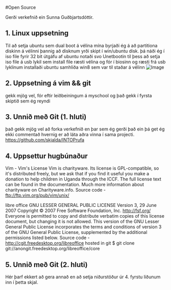 #Open Source

Gerði verkefnið ein 
Sunna Guðbjartsdóttir.

## 1. Linux uppsetning

Til að setja ubuntu sem dual boot á vélina mína byrjaði ég á að partitiona diskinn á vélinni þannig að disknum yrði skipt í win/ubuntu disk. þá náði ég í iso file fyrir 32 bit útgáfu af ubuntu 
notaði svo Unetbootin til þess að setja iso file á usb lykil sem install file
ræsti vélina og fór í biosinn og ræsti frá usb lyklinum
installaði ubuntu samhliða win8 sem var til staðar á vélinn
![Image](/http://imgur.com/u1enjER)

## 2. Uppsetning á vim && git

gekk mjög vel, fór eftir leiðbeiningum á myschool og það gekk í fyrsta skiptið sem ég reyndi 
## 3. Unnið með Git (1. hluti)

það gekk mjög vel að forka verkefnið en þar sem ég gerði það ein þá get ég ekki commentað hvernig er að láta aðra vinna í sama projecti.
https://github.com/skjalda/INTOPrufa

## 4. Uppsettur hugbúnaður

Vim  - Vim's License
Vim is charityware. Its license is GPL-compatible, so it's distributed freely, but we ask that if you find it useful you make a donation to help children in Uganda through the ICCF. The full license text can be found in the documentation. Much more information about charityware on Charityware.info. 
Source code - ftp://ftp.vim.org/pub/vim/unix/

libre office 
GNU LESSER GENERAL PUBLIC LICENSE
Version 3, 29 June 2007
Copyright © 2007 Free Software Foundation, Inc. <http://fsf.org/>
Everyone is permitted to copy and distribute verbatim copies of this license document, but changing it is not allowed.
This version of the GNU Lesser General Public License incorporates the terms and conditions of version 3 of the GNU General Public License, supplemented by the additional permissions listed below.
Source code - http://cgit.freedesktop.org/libreoffice  hosted in git $ git clone git://anongit.freedesktop.org/libreoffice/core


## 5. Unnið með Git (2. hluti)

Hér þarf ekkert að gera annað en að setja niðurstöður úr 4. fyrstu liðunum inn í þetta skjal.
